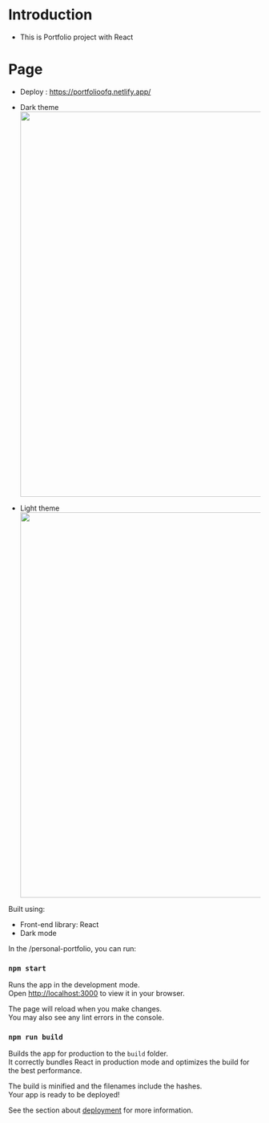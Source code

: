 # Introduction

- This is Portfolio project with React

# Page

- Deploy : https://portfolioofq.netlify.app/

- Dark theme
  <img width="768" alt="" src="https://ik.imagekit.io/120499/port_dark_mode.PNG?ik-sdk-version=javascript-1.4.3&updatedAt=1678030476379">

- Light theme
  <img width="768" alt="" src="https://ik.imagekit.io/120499/port_light_mode.PNG?ik-sdk-version=javascript-1.4.3&updatedAt=1678030453838">

Built using:

- Front-end library: React
- Dark mode

In the /personal-portfolio, you can run:

### `npm start`

Runs the app in the development mode.\
Open [http://localhost:3000](http://localhost:3000) to view it in your browser.

The page will reload when you make changes.\
You may also see any lint errors in the console.

### `npm run build`

Builds the app for production to the `build` folder.\
It correctly bundles React in production mode and optimizes the build for the best performance.

The build is minified and the filenames include the hashes.\
Your app is ready to be deployed!

See the section about [deployment](https://facebook.github.io/create-react-app/docs/deployment) for more information.
